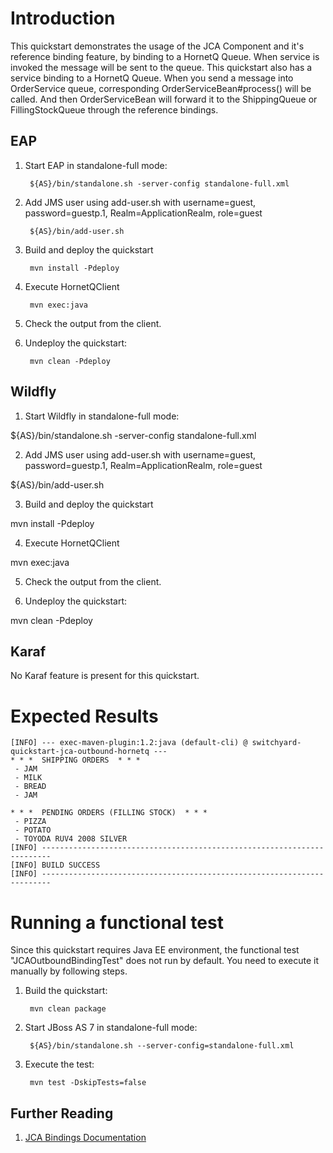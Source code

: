 Introduction
============
This quickstart demonstrates the usage of the JCA Component and it's reference binding feature,
by binding to a HornetQ Queue. When service is invoked the message will be sent to the queue.
This quickstart also has a service binding to a HornetQ Queue. When you send a message into 
OrderService queue, corresponding OrderServiceBean#process() will be called. And then
OrderServiceBean will forward it to the ShippingQueue or FillingStockQueue through the reference bindings.


EAP
----------
1. Start EAP in standalone-full mode:

        ${AS}/bin/standalone.sh -server-config standalone-full.xml

2. Add JMS user using add-user.sh with username=guest, password=guestp.1, Realm=ApplicationRealm, role=guest

        ${AS}/bin/add-user.sh

3. Build and deploy the quickstart

        mvn install -Pdeploy

4. Execute HornetQClient

        mvn exec:java

5. Check the output from the client.

6. Undeploy the quickstart:

        mvn clean -Pdeploy


Wildfly
----------
1. Start Wildfly in standalone-full mode:

${AS}/bin/standalone.sh -server-config standalone-full.xml

2. Add JMS user using add-user.sh with username=guest, password=guestp.1, Realm=ApplicationRealm, role=guest

${AS}/bin/add-user.sh

3. Build and deploy the quickstart

mvn install -Pdeploy

4. Execute HornetQClient

mvn exec:java

5. Check the output from the client.

6. Undeploy the quickstart:

mvn clean -Pdeploy


Karaf
----------
No Karaf feature is present for this quickstart.



Expected Results
================
```
[INFO] --- exec-maven-plugin:1.2:java (default-cli) @ switchyard-quickstart-jca-outbound-hornetq ---
* * *  SHIPPING ORDERS  * * *
 - JAM
 - MILK
 - BREAD
 - JAM

* * *  PENDING ORDERS (FILLING STOCK)  * * *
 - PIZZA
 - POTATO
 - TOYODA RUV4 2008 SILVER
[INFO] ------------------------------------------------------------------------
[INFO] BUILD SUCCESS
[INFO] ------------------------------------------------------------------------
```

Running a functional test
=========================

Since this quickstart requires Java EE environment, the functional test
"JCAOutboundBindingTest" does not run by default. You need to execute it manually
by following steps.

1. Build the quickstart:

        mvn clean package

2. Start JBoss AS 7 in standalone-full mode:

        ${AS}/bin/standalone.sh --server-config=standalone-full.xml

3. Execute the test:

        mvn test -DskipTests=false

## Further Reading

1. [JCA Bindings Documentation](https://docs.jboss.org/author/display/SWITCHYARD/JCA)
